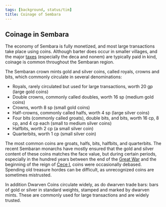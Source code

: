 ```yaml
---
tags: [background, status/tim]
title: Coinage of Sembara
---
```


## Coinage in Sembara

The economy of Sembara is fully monetized, and most large transactions take place using coins. Although barter does occur in smaller villages, and the major [taxes](<./taxes-in-sembara.md>) (especially the deca and nonem) are typically paid in kind, coinage is common throughout the Sembaran region.

The Sembaran crown mints gold and silver coins, called royals, crowns and bits, which commonly circulate in several denominations:

* Royals, rarely circulated but used for large transactions, worth 20 gp (large gold coins)
* Double crowns, commonly called doubles, worth 16 sp  (medium gold coins)
* Crowns, worth 8 sp (small gold coins)
* Half-crowns, commonly called halfs, worth 4 sp (large silver coins)
* Four bits (commonly called groats), double bits, and bits, worth 16 cp, 8 cp, and  4 cp each (small to medium silver coins)
* Halfbits, worth 2 cp (a small silver coin)
* Quarterbits, worth 1 cp (small silver coin)

The most common coins are groats, halfs, bits, halfbits, and quarterbits. The recent Sembaran monarchs have mostly ensured that the gold and silver content of these coins matches the face value, but during certain periods, especially in the hundred years between the end of the [Great War](<../../../events/1500s/great-war.md>) and the beginning of the reign of [Cece I](<../../../people/historical-figures/sembaran-royalty/cece-i.md>), coins were occasionally debased. Spending old treasure hordes can be difficult, as unrecognized coins are sometimes mistrusted.

In addition Dwarven Coins circulate widely, as do dwarven trade bars: bars of gold or silver in standard weights, stamped and marked by dwarven mints. These are commonly used for large transactions and are widely trusted.


